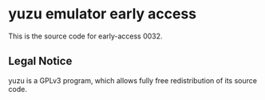 yuzu emulator early access
=============

This is the source code for early-access 0032.

## Legal Notice

yuzu is a GPLv3 program, which allows fully free redistribution of its source code.